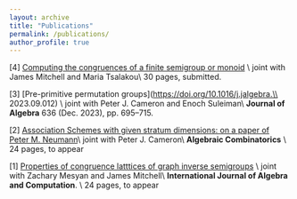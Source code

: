```yaml
---
layout: archive
title: "Publications"
permalink: /publications/
author_profile: true
---
```


[4] [Computing the congruences of a finite semigroup or monoid](https://arxiv.org/abs/2302.06295) \\
joint with James Mitchell and Maria Tsalakou\\
30 pages, submitted.

[3] [Pre-primitive permutation groups](https://doi.org/10.1016/j.jalgebra.\\
2023.09.012) \\
joint with Peter J. Cameron and Enoch Suleiman\\
**Journal of Algebra** 636 (Dec. 2023), pp. 695–715. 


[2] [Association Schemes with given stratum dimensions: on a paper of Peter M. Neumann](https://arxiv.org/abs/2208.04049)\\
joint with Peter J. Cameron\\
**Algebraic Combinatorics** \\
24 pages, to appear


[1] [Properties of congruence latttices of graph inverse semigroups](https://arxiv.org/abs/2108.08277) \\
joint with Zachary Mesyan and James Mitchell\\
**International Journal of Algebra and Computation**. \\
24 pages, to appear
